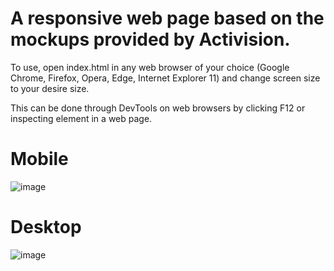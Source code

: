 # A responsive web page based on the mockups provided by Activision.

To use, open index.html in any web browser of your choice (Google Chrome, Firefox, Opera, Edge, Internet Explorer 11) and change screen size to your desire size.

This can be done through DevTools on web browsers by clicking F12 or inspecting element in a web page.

# Mobile
![image](https://user-images.githubusercontent.com/38658851/155029464-0c400fd0-46e4-4f45-8ea9-6a10384bc6cb.png)

# Desktop
![image](https://user-images.githubusercontent.com/38658851/155029377-3818c70f-832b-4262-a25b-91b2f7927553.png)
